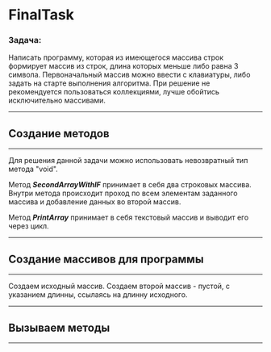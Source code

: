 # **FinalTask**

### Задача:

Написать программу, которая из имеющегося массива строк формирует массив из строк, длина которых меньше либо равна 3 символа. Первоначальный массив можно ввести с клавиатуры, либо задать на старте выполнения алгоритма. При решение не рекомендуется пользоваться коллекциями, лучше обойтись исключительно массивами.

___
## Создание методов
___
Для решения данной задачи можно использовать невозвратный тип метода "void".

Метод ***SecondArrayWithIF*** принимает в себя два строковых массива. Внутри метода происходит проход по всем элементам заданного массива и добавление данных во второй массив.

Метод ***PrintArray*** принимает в себя текстовый массив и выводит его через цикл.
___
## Создание массивов для программы
___
Создаем исходный массив.
Создаем второй массив - пустой, с указанием длинны, ссылаясь на длинну исходного.
___
## Вызываем методы
___